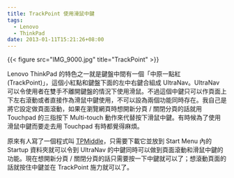 ```yaml
---
title: TrackPoint 使用滑鼠中鍵
tags:
  - Lenovo
  - ThinkPad
date: 2013-01-11T15:21:26+08:00
---
```


{{< figure src="IMG_9000.jpg" title="TrackPoint" >}}

Lenovo ThinkPad 的特色之一就是鍵盤中間有一個「中原一點紅 (TrackPoint)」，這個小紅點和鍵盤下面的左中右鍵合組成 UltraNav。UltraNav 可以令使用者在雙手不離開鍵盤的情況下使用滑鼠。不過這個中鍵只可以作頁面上下左右滾動或者直接作為滑鼠中鍵使用，不可以設為兩個功能同時存在。我自己是將它設定做頁面滾動，如果在瀏覽網頁時想開新分頁 / 關閉分頁的話就用 Touchpad 的三指按下 Multi-touch 動作來代替按下滑鼠中鍵。有時候為了使用滑鼠中鍵而要走去用 Touchpad 有時都覺得麻煩。

原來有人寫了一個程式叫 [TPMiddle](http://users.v-lo.krakow.pl/~mwrobel/programs/tpmiddle.html)，只需要下載它並放到 Start Menu 內的 Startup 資料夾就可以令到 UltraNav 的中鍵同時可以做到頁面滾動和滑鼠中鍵的功能。現在想開新分頁 / 關閉分頁的話只需要按一下中鍵就可以了；想滾動頁面的話就按住中鍵並在 TrackPoint 施力就可以了。
